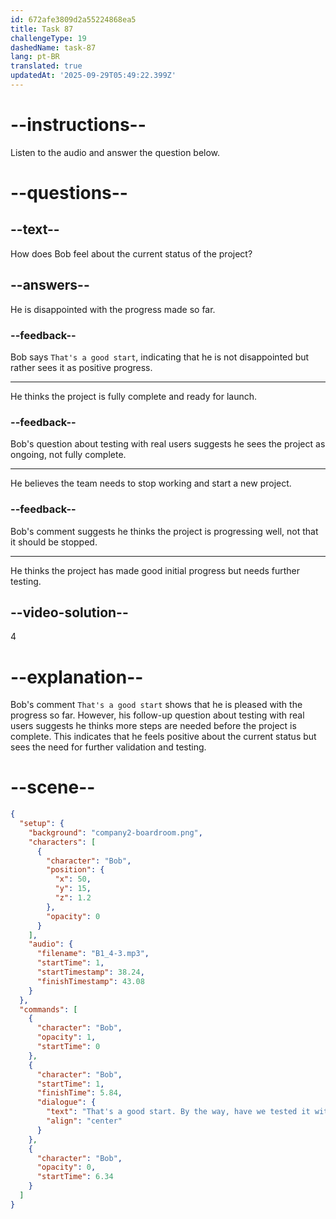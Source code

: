 ```yaml
---
id: 672afe3809d2a55224868ea5
title: Task 87
challengeType: 19
dashedName: task-87
lang: pt-BR
translated: true
updatedAt: '2025-09-29T05:49:22.399Z'
---
```


<!-- (audio) Bob: That's a good start. By the way, have we tested it with real users yet? -->

# --instructions--

Listen to the audio and answer the question below.

# --questions--

## --text--

How does Bob feel about the current status of the project?

## --answers--

He is disappointed with the progress made so far.

### --feedback--

Bob says `That's a good start`, indicating that he is not disappointed but rather sees it as positive progress.

---

He thinks the project is fully complete and ready for launch.

### --feedback--

Bob's question about testing with real users suggests he sees the project as ongoing, not fully complete.

---

He believes the team needs to stop working and start a new project.

### --feedback--

Bob's comment suggests he thinks the project is progressing well, not that it should be stopped.

---

He thinks the project has made good initial progress but needs further testing.

## --video-solution--

4

# --explanation--

Bob's comment `That's a good start` shows that he is pleased with the progress so far. However, his follow-up question about testing with real users suggests he thinks more steps are needed before the project is complete. This indicates that he feels positive about the current status but sees the need for further validation and testing.

# --scene--

```json
{
  "setup": {
    "background": "company2-boardroom.png",
    "characters": [
      {
        "character": "Bob",
        "position": {
          "x": 50,
          "y": 15,
          "z": 1.2
        },
        "opacity": 0
      }
    ],
    "audio": {
      "filename": "B1_4-3.mp3",
      "startTime": 1,
      "startTimestamp": 38.24,
      "finishTimestamp": 43.08
    }
  },
  "commands": [
    {
      "character": "Bob",
      "opacity": 1,
      "startTime": 0
    },
    {
      "character": "Bob",
      "startTime": 1,
      "finishTime": 5.84,
      "dialogue": {
        "text": "That's a good start. By the way, have we tested it with real users yet?",
        "align": "center"
      }
    },
    {
      "character": "Bob",
      "opacity": 0,
      "startTime": 6.34
    }
  ]
}
```
